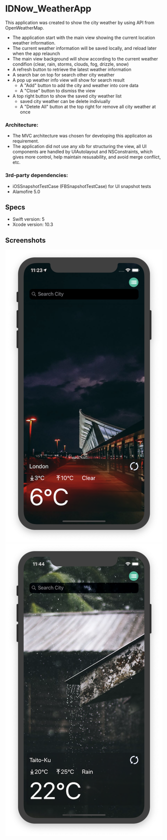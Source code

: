 # IDNow_WeatherApp
This application was created to show the city weather by using API from OpenWeatherMap.
- The application start with the main view showing the current location weather information.
- The current weather information will be saved locally, and reload later when the app relaunch
- The main view background will show according to the current weather condifion (clear, rain, storms, clouds, fog, drizzle, snow)
- A refresh button to retrieve the latest weather information
- A search bar on top for search other city weather
- A pop up weather info view will show for search result
	- A "Add" button to add the city and weather into core data
	- A "Close" button to dismiss the view
- A top right button to show the saved city weather list
	- saved city weather can be delete indiviually
	- A "Detete All" button at the top right for remove all city weather at once 

### Architecture:
- The MVC architecture was chosen for developing this applicaton as requirement.
- The application did not use any xib for structuring the view, all UI components are handled by UIAutolayout and NSConstraints, which gives more control, help maintain resusability, and avoid merge conflict, etc.


### 3rd-party dependencies:
- iOSSnapshotTestCase (FBSnapshotTestCase) for UI snapshot tests
- Alamofire 5.0


## Specs
- Swift version: 5
- Xcode version: 10.3

## Screenshots

![image1](images/image1.png)
![image2](images/image2.png)
